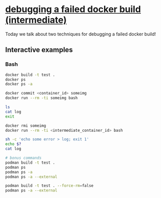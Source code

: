 # [debugging a failed docker build (intermediate)](https://youtu.be/hd1AKYGiWNk)

Today we talk about two techniques for debugging a failed docker build!

## Interactive examples

### Bash

```bash
docker build -t test .
docker ps
docker ps -a

docker commit <container_id> someimg
docker run --rm -ti someimg bash

ls
cat log
exit

docker rmi someimg
docker run --rm -ti <intermediate_container_id> bash

sh -c 'echo some error > log; exit 1'
echo $?
cat log

# bonus commands
podman build -t test .
podman ps
podman ps -a
podman ps -a --external

podman build -t test . --force-rm=false
podman ps -a --external
```
